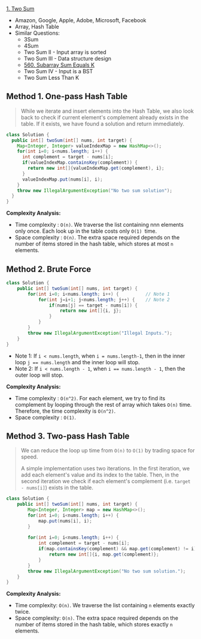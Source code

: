 [1. Two Sum](https://leetcode.com/problems/two-sum/)

* Amazon, Google, Apple, Adobe, Microsoft, Facebook
* Array, Hash Table
* Similar Questions:
    * 3Sum
    * 4Sum
    * Two Sum II - Input array is sorted
    * Two Sum III - Data structure design
    * [560. Subarray Sum Equals K](https://leetcode.com/problems/subarray-sum-equals-k/)
    * Two Sum IV - Input is a BST
    * Two Sum Less Than K

  
## Method 1. One-pass Hash Table

> While we iterate and insert elements into the Hash Table, we also look back to check if current element's complement already exists in the table.
> If it exists, we have found a solution and return immediately.

```java 
class Solution {
  public int[] twoSum(int[] nums, int target) {
    Map<Integer, Integer> valueIndexMap = new HashMap<>();
    for(int i=0; i<nums.length; i++) {
      int complement = target - nums[i];
      if(valueIndexMap.containsKey(complement)) {
        return new int[]{valueIndexMap.get(complement), i};
      }
      valueIndexMap.put(nums[i], i);
    }
    throw new IllegalArgumentException("No two sum solution");
  }
}
```
**Complexity Analysis:**
* Time complexity : `O(n)`. We traverse the list containing nnn elements only once. Each look up in the table costs only `O(1) `time.
* Space complexity : `O(n)`. The extra space required depends on the number of items stored in the hash table, which stores at most `n` elements.


## Method 2. Brute Force

```java
class Solution {
    public int[] twoSum(int[] nums, int target) {
        for(int i=0; i<nums.length; i++) {          // Note 1
            for(int j=i+1; j<nums.length; j++) {    // Note 2
                if(nums[j] == target - nums[i]) {
                    return new int[]{i, j};
                }
            }
        }
        throw new IllegalArgumentException("Illegal Inputs.");
    }
}
```

* Note 1: If `i < nums.length`, when `i = nums.length-1`, then in the inner loop `j == nums.length` and the inner loop will stop.
* Note 2: If `i < nums.length - 1`, when `i == nums.length - 1`, then the outer loop will stop.

**Complexity Analysis:**
* Time complexity : `O(n^2)`. For each element, we try to find its complement by looping through the rest of array which takes `O(n)` time. Therefore, the time complexity is `O(n^2)`.
* Space complexity : `O(1)`.



## Method 3. Two-pass Hash Table

> We can reduce the loop up time from `O(n)` to `O(1)` by trading space for speed.
>
> A simple implementation uses two iterations. 
> In the first iteration, we add each element's value and its index to the table.
> Then, in the second iteration we check if each element's complement (i.e. `target - nums[i]`) exists in the table.

```java
class Solution {
    public int[] twoSum(int[] nums, int target) {
        Map<Integer, Integer> map = new HashMap<>();
        for(int i=0; i<nums.length; i++) {
            map.put(nums[i], i);
        }
        
        for(int i=0; i<nums.length; i++) {
            int complement = target - nums[i];
            if(map.containsKey(complement) && map.get(complement) != i) {
                return new int[]{i, map.get(complement)};
            }
        }
        throw new IllegalArgumentException("No two sum solution.");
    }
}
```
**Complexity Analysis:**
* Time complexity: `O(n)`. We traverse the list containing `n` elements exactly twice.
* Space complexity: `O(n)`. The extra space required depends on the number of items stored in the hash table, which stores exactly `n` elements.